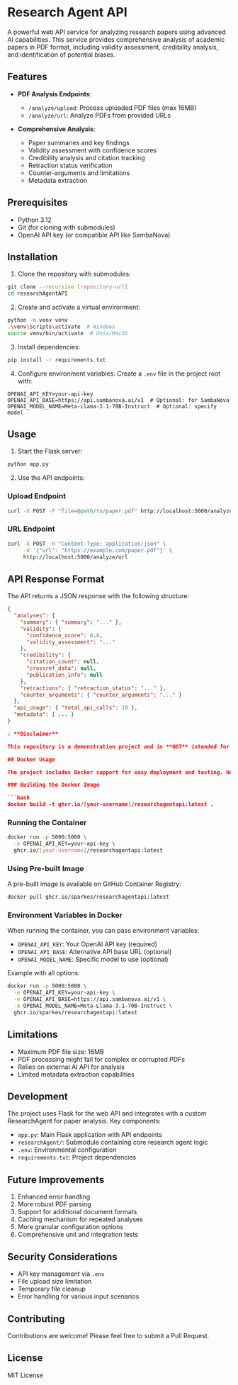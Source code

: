 # Research Agent API

A powerful web API service for analyzing research papers using advanced AI capabilities. This service provides comprehensive analysis of academic papers in PDF format, including validity assessment, credibility analysis, and identification of potential biases.

## Features

- **PDF Analysis Endpoints**:
  - `/analyze/upload`: Process uploaded PDF files (max 16MB)
  - `/analyze/url`: Analyze PDFs from provided URLs

- **Comprehensive Analysis**:
  - Paper summaries and key findings
  - Validity assessment with confidence scores
  - Credibility analysis and citation tracking
  - Retraction status verification
  - Counter-arguments and limitations
  - Metadata extraction

## Prerequisites

- Python 3.12
- Git (for cloning with submodules)
- OpenAI API key (or compatible API like SambaNova)

## Installation

1. Clone the repository with submodules:
```bash
git clone --recursive [repository-url]
cd researchAgentAPI
```

2. Create and activate a virtual environment:
```bash
python -m venv venv
.\venv\Scripts\activate  # Windows
source venv/bin/activate  # Unix/MacOS
```

3. Install dependencies:
```bash
pip install -r requirements.txt
```

4. Configure environment variables:
Create a `.env` file in the project root with:
```
OPENAI_API_KEY=your-api-key
OPENAI_API_BASE=https://api.sambanova.ai/v1  # Optional: for SambaNova
OPENAI_MODEL_NAME=Meta-Llama-3.1-70B-Instruct  # Optional: specify model
```

## Usage

1. Start the Flask server:
```bash
python app.py
```

2. Use the API endpoints:

### Upload Endpoint
```bash
curl -X POST -F "file=@path/to/paper.pdf" http://localhost:5000/analyze/upload
```

### URL Endpoint
```bash
curl -X POST -H "Content-Type: application/json" \
     -d '{"url": "https://example.com/paper.pdf"}' \
     http://localhost:5000/analyze/url
```

## API Response Format

The API returns a JSON response with the following structure:
```json
{
  "analyses": {
    "summary": { "summary": "..." },
    "validity": {
      "confidence_score": 0.8,
      "validity_assessment": "..."
    },
    "credibility": {
      "citation_count": null,
      "crossref_data": null,
      "publication_info": null
    },
    "retractions": { "retraction_status": "..." },
    "counter_arguments": { "counter_arguments": "..." }
  },
  "api_usage": { "total_api_calls": 10 },
  "metadata": { ... }
}

⚠️ **Disclaimer**

This repository is a demonstration project and is **NOT** intended for production use. It serves as an example implementation of how to use the researchAgent repository's capabilities in a web API context. The code, configurations, and setup provided here are for educational and experimental purposes only.

## Docker Usage

The project includes Docker support for easy deployment and testing. Note that this Docker implementation is also for demonstration purposes only.

### Building the Docker Image

```bash
docker build -t ghcr.io/[your-username]/researchagentapi:latest .
```

### Running the Container

```bash
docker run -p 5000:5000 \
  -e OPENAI_API_KEY=your-api-key \
  ghcr.io/[your-username]/researchagentapi:latest
```

### Using Pre-built Image

A pre-built image is available on GitHub Container Registry:

```bash
docker pull ghcr.io/sparkes/researchagentapi:latest
```

### Environment Variables in Docker

When running the container, you can pass environment variables:
- `OPENAI_API_KEY`: Your OpenAI API key (required)
- `OPENAI_API_BASE`: Alternative API base URL (optional)
- `OPENAI_MODEL_NAME`: Specific model to use (optional)

Example with all options:
```bash
docker run -p 5000:5000 \
  -e OPENAI_API_KEY=your-api-key \
  -e OPENAI_API_BASE=https://api.sambanova.ai/v1 \
  -e OPENAI_MODEL_NAME=Meta-Llama-3.1-70B-Instruct \
  ghcr.io/sparkes/researchagentapi:latest
```

## Limitations

- Maximum PDF file size: 16MB
- PDF processing might fail for complex or corrupted PDFs
- Relies on external AI API for analysis
- Limited metadata extraction capabilities

## Development

The project uses Flask for the web API and integrates with a custom ResearchAgent for paper analysis. Key components:

- `app.py`: Main Flask application with API endpoints
- `researchAgent/`: Submodule containing core research agent logic
- `.env`: Environmental configuration
- `requirements.txt`: Project dependencies

## Future Improvements

1. Enhanced error handling
2. More robust PDF parsing
3. Support for additional document formats
4. Caching mechanism for repeated analyses
5. More granular configuration options
6. Comprehensive unit and integration tests

## Security Considerations

- API key management via `.env`
- File upload size limitation
- Temporary file cleanup
- Error handling for various input scenarios

## Contributing

Contributions are welcome! Please feel free to submit a Pull Request.

## License

MIT License